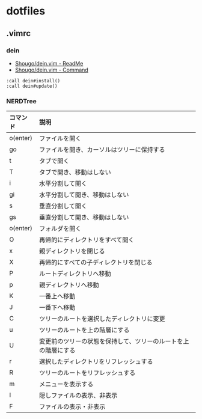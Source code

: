 # dotfiles

## .vimrc
### dein
- [Shougo/dein.vim - ReadMe](https://github.com/Shougo/dein.vim)
- [Shougo/dein.vim - Command](https://github.com/Shougo/dein.vim/blob/master/doc/dein.txt)

```
:call dein#install()
:call dein#update()
```

### NERDTree

| コマンド| 説明 |
|:-----------|:------------|
|o(enter)|ファイルを開く|
|go|ファイルを開き、カーソルはツリーに保持する|
|t|タブで開く|
|T|タブで開き、移動はしない|
|i|水平分割して開く|
|gi|水平分割して開き、移動はしない|
|s|垂直分割して開く|
|gs|垂直分割して開き、移動はしない|
|o(enter)|フォルダを開く|
|O|再帰的にディレクトリをすべて開く|
|x|親ディレクトリを閉じる|
|X|再帰的にすべての子ディレクトリを閉じる|
|P|ルートディレクトリへ移動|
|p|親ディレクトリへ移動|
|K|一番上へ移動|
|J|一番下へ移動|
|C|ツリーのルートを選択したディレクトリに変更|
|u|ツリーのルートを上の階層にする|
|U|変更前のツリーの状態を保持して、ツリーのルートを上の階層にする|
|r|選択したディレクトリをリフレッシュする|
|R|ツリーのルートをリフレッシュする|
|m|メニューを表示する|
|I|隠しファイルの表示、非表示|
|F|ファイルの表示・非表示|
